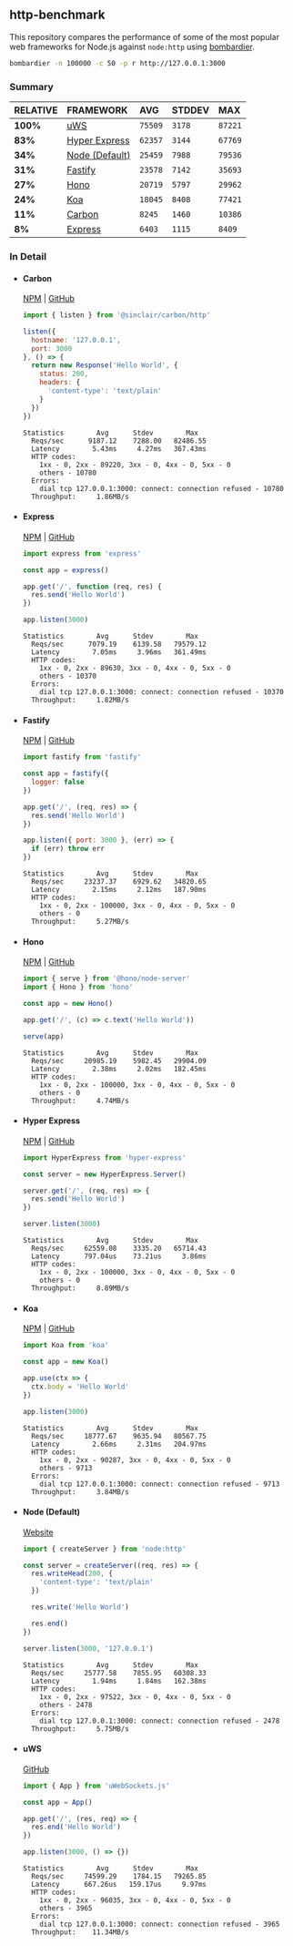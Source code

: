## http-benchmark

This repository compares the performance of some of the most popular web frameworks for Node.js against `node:http` using [bombardier](https://github.com/codesenberg/bombardier).

```bash
bombardier -n 100000 -c 50 -p r http://127.0.0.1:3000
```

### Summary

| RELATIVE | FRAMEWORK | AVG | STDDEV | MAX |
| :--- | :--- | :--- | :--- | :--- |
| **100%** | [uWS](#uws) | `75509` | `3178` | `87221` |
| **83%** | [Hyper Express](#hyper-express) | `62357` | `3144` | `67769` |
| **34%** | [Node (Default)](#node-default) | `25459` | `7988` | `79536` |
| **31%** | [Fastify](#fastify) | `23578` | `7142` | `35693` |
| **27%** | [Hono](#hono) | `20719` | `5797` | `29962` |
| **24%** | [Koa](#koa) | `18045` | `8408` | `77421` |
| **11%** | [Carbon](#carbon) | `8245` | `1460` | `10386` |
| **8%** | [Express](#express) | `6403` | `1115` | `8409` |


### In Detail

- #### Carbon
  [NPM](https://npmjs.com/@sinclair/carbon) | [GitHub](https://github.com/sinclairzx81/carbon)
  ```js
  import { listen } from '@sinclair/carbon/http'

  listen({
    hostname: '127.0.0.1',
    port: 3000
  }, () => {
    return new Response('Hello World', {
      status: 200,
      headers: {
        'content-type': 'text/plain'
      }
    })
  })
  ```

  ```
  Statistics        Avg      Stdev        Max
    Reqs/sec      9187.12    7288.00   82486.55
    Latency        5.43ms     4.27ms   367.43ms
    HTTP codes:
      1xx - 0, 2xx - 89220, 3xx - 0, 4xx - 0, 5xx - 0
      others - 10780
    Errors:
      dial tcp 127.0.0.1:3000: connect: connection refused - 10780
    Throughput:     1.86MB/s
  ```

- #### Express
  [NPM](https://npmjs.com/express) | [GitHub](https://github.com/expressjs/express)
  ```js
  import express from 'express'

  const app = express()

  app.get('/', function (req, res) {
    res.send('Hello World')
  })

  app.listen(3000)
  ```

  ```
  Statistics        Avg      Stdev        Max
    Reqs/sec      7079.19    6139.58   79579.12
    Latency        7.05ms     3.96ms   361.49ms
    HTTP codes:
      1xx - 0, 2xx - 89630, 3xx - 0, 4xx - 0, 5xx - 0
      others - 10370
    Errors:
      dial tcp 127.0.0.1:3000: connect: connection refused - 10370
    Throughput:     1.82MB/s
  ```

- #### Fastify
  [NPM](https://npmjs.com/fastify) | [GitHub](https://github.com/fastify/fastify)
  ```js
  import fastify from 'fastify'

  const app = fastify({
    logger: false
  })

  app.get('/', (req, res) => {
    res.send('Hello World')
  })

  app.listen({ port: 3000 }, (err) => {
    if (err) throw err
  })
  ```

  ```
  Statistics        Avg      Stdev        Max
    Reqs/sec     23237.37    6929.62   34820.65
    Latency        2.15ms     2.12ms   187.90ms
    HTTP codes:
      1xx - 0, 2xx - 100000, 3xx - 0, 4xx - 0, 5xx - 0
      others - 0
    Throughput:     5.27MB/s
  ```

- #### Hono
  [NPM](https://npmjs.com/hono) | [GitHub](https://github.com/honojs/hono)
  ```js
  import { serve } from '@hono/node-server'
  import { Hono } from 'hono'

  const app = new Hono()

  app.get('/', (c) => c.text('Hello World'))

  serve(app)
  ```

  ```
  Statistics        Avg      Stdev        Max
    Reqs/sec     20985.19    5982.45   29904.09
    Latency        2.38ms     2.02ms   182.45ms
    HTTP codes:
      1xx - 0, 2xx - 100000, 3xx - 0, 4xx - 0, 5xx - 0
      others - 0
    Throughput:     4.74MB/s
  ```

- #### Hyper Express
  [NPM](https://npmjs.com/hyper-express) | [GitHub](https://github.com/kartikk221/hyper-express)
  ```js
  import HyperExpress from 'hyper-express'

  const server = new HyperExpress.Server()

  server.get('/', (req, res) => {
    res.send('Hello World')
  })

  server.listen(3000)
  ```

  ```
  Statistics        Avg      Stdev        Max
    Reqs/sec     62559.08    3335.20   65714.43
    Latency      797.04us    73.21us     3.86ms
    HTTP codes:
      1xx - 0, 2xx - 100000, 3xx - 0, 4xx - 0, 5xx - 0
      others - 0
    Throughput:     8.89MB/s
  ```

- #### Koa
  [NPM](https://npmjs.com/koa) | [GitHub](https://github.com/koajs/koa)
  ```js
  import Koa from 'koa'

  const app = new Koa()

  app.use(ctx => {
    ctx.body = 'Hello World'
  })

  app.listen(3000)
  ```

  ```
  Statistics        Avg      Stdev        Max
    Reqs/sec     18777.67    9635.94   80567.75
    Latency        2.66ms     2.31ms   204.97ms
    HTTP codes:
      1xx - 0, 2xx - 90287, 3xx - 0, 4xx - 0, 5xx - 0
      others - 9713
    Errors:
      dial tcp 127.0.0.1:3000: connect: connection refused - 9713
    Throughput:     3.84MB/s
  ```

- #### Node (Default)
  [Website](https://nodejs.org/api/http.html)
  ```js
  import { createServer } from 'node:http'

  const server = createServer((req, res) => {
    res.writeHead(200, {
      'content-type': 'text/plain'
    })

    res.write('Hello World')

    res.end()
  })

  server.listen(3000, '127.0.0.1')
  ```

  ```
  Statistics        Avg      Stdev        Max
    Reqs/sec     25777.58    7855.95   60308.33
    Latency        1.94ms     1.84ms   162.38ms
    HTTP codes:
      1xx - 0, 2xx - 97522, 3xx - 0, 4xx - 0, 5xx - 0
      others - 2478
    Errors:
      dial tcp 127.0.0.1:3000: connect: connection refused - 2478
    Throughput:     5.75MB/s
  ```

- #### uWS
  [GitHub](https://github.com/uNetworking/uWebSockets.js)
  ```js
  import { App } from 'uWebSockets.js'

  const app = App()

  app.get('/', (res, req) => {
    res.end('Hello World')
  })

  app.listen(3000, () => {})
  ```

  ```
  Statistics        Avg      Stdev        Max
    Reqs/sec     74599.29    1784.15   79265.85
    Latency      667.26us   159.17us     9.97ms
    HTTP codes:
      1xx - 0, 2xx - 96035, 3xx - 0, 4xx - 0, 5xx - 0
      others - 3965
    Errors:
      dial tcp 127.0.0.1:3000: connect: connection refused - 3965
    Throughput:    11.34MB/s
  ```


